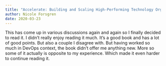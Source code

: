 ```yaml
---
title: "Accelerate: Building and Scaling High-Performing Technology Organizations"
author: Nicole Forsgren
date: 2020-03-23
---
```


This has come up in various discussions again and again so I finally decided to read it. I didn’t really enjoy reading it much. It’s a good book and has a lot of good points. But also a couple I disagree with. But having worked so much in DevOps context, the book didn’t offer me anything new. More so some of it actually is opposite to my experience. Which made it even harder to continue reading it.

